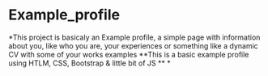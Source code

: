 # Example_profile

*This project is basicaly an Example profile, a simple page with information about you, like who you are, your experiences or something like a dynamic CV with some of your works examples **This is a basic example profile using HTLM, CSS, Bootstrap & little bit of JS ** *
